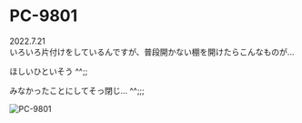 # PC-9801

2022.7.21<br />
いろいろ片付けをしているんですが、普段開かない棚を開けたらこんなものが...

ほしいひといそう ^^;;

みなかったことにしてそっ閉じ... ^^;;;

![PC-9801](PC-9801.png)